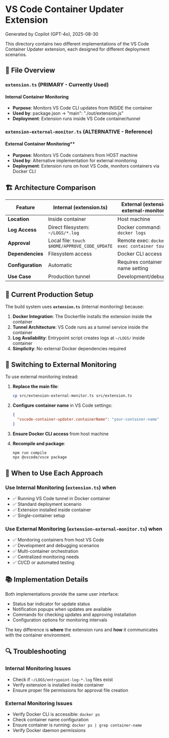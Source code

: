 # VS Code Container Updater Extension

Generated by Copilot (GPT-4o), 2025-08-30

This directory contains two different implementations of the VS Code Container Updater extension, each designed for different deployment scenarios.

## 📁 File Overview

### `extension.ts` (PRIMARY - Currently Used)

#### Internal Container Monitoring

- **Purpose**: Monitors VS Code CLI updates from INSIDE the container
- **Used by**: package.json → "main": "./out/extension.js"
- **Deployment**: Extension runs inside VS Code container/tunnel

### `extension-external-monitor.ts` (ALTERNATIVE - Reference)

#### External Container Monitoring**

- **Purpose**: Monitors VS Code containers from HOST machine
- **Used by**: Alternative implementation for external monitoring
- **Deployment**: Extension runs on host VS Code, monitors containers via Docker CLI

## 🏗️ Architecture Comparison

| Feature | Internal (extension.ts) | External (extension-external-monitor.ts) |
|---------|------------------------|-------------------------------------------|
| **Location** | Inside container | Host machine |
| **Log Access** | Direct filesystem: `~/LOGS/*.log` | Docker command: `docker logs` |
| **Approval** | Local file: `touch $HOME/APPROVE_CODE_UPDATE` | Remote exec: `docker exec container touch` |
| **Dependencies** | Filesystem access | Docker CLI access |
| **Configuration** | Automatic | Requires container name setting |
| **Use Case** | Production tunnel | Development/debugging |

## 🚀 Current Production Setup

The build system uses **`extension.ts`** (internal monitoring) because:

1. **Docker Integration**: The Dockerfile installs the extension inside the container
2. **Tunnel Architecture**: VS Code runs as a tunnel service inside the container  
3. **Log Availability**: Entrypoint script creates logs at `~/LOGS/` inside container
4. **Simplicity**: No external Docker dependencies required

## 🔧 Switching to External Monitoring

To use external monitoring instead:

1. **Replace the main file**:

   ```bash
   cp src/extension-external-monitor.ts src/extension.ts
   ```

2. **Configure container name** in VS Code settings:

   ```json
   {
     "vscode-container-updater.containerName": "your-container-name"
   }
   ```

3. **Ensure Docker CLI access** from host machine

4. **Recompile and package**:

   ```bash
   npm run compile
   npx @vscode/vsce package
   ```

## 🎯 When to Use Each Approach

### Use Internal Monitoring (`extension.ts`) when

- ✅ Running VS Code tunnel in Docker container
- ✅ Standard deployment scenario
- ✅ Extension installed inside container
- ✅ Single-container setup

### Use External Monitoring (`extension-external-monitor.ts`) when

- ✅ Monitoring containers from host VS Code
- ✅ Development and debugging scenarios
- ✅ Multi-container orchestration
- ✅ Centralized monitoring needs
- ✅ CI/CD or automated testing

## 📚 Implementation Details

Both implementations provide the same user interface:

- Status bar indicator for update status
- Notification popups when updates are available
- Commands for checking updates and approving installation
- Configuration options for monitoring intervals

The key difference is **where** the extension runs and **how** it communicates with the container environment.

## 🔍 Troubleshooting

### Internal Monitoring Issues

- Check if `~/LOGS/entrypoint-log-*.log` files exist
- Verify extension is installed inside container
- Ensure proper file permissions for approval file creation

### External Monitoring Issues

- Verify Docker CLI is accessible: `docker ps`
- Check container name configuration
- Ensure container is running: `docker ps | grep container-name`
- Verify Docker daemon permissions
